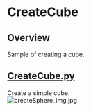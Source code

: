 # CreateCube

## Overview

Sample of creating a cube.    

## [CreateCube.py](./CreateCube.py)    

Create a simple cube.     
![createSphere_img.jpg](./images/createSphere_img.jpg)    

